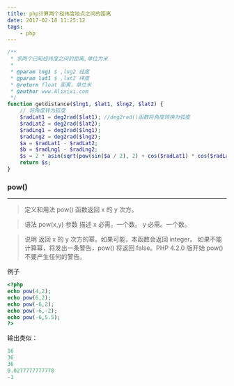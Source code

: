 ```yaml
---
title: php计算两个经纬度地点之间的距离
date: 2017-02-18 11:25:12
tags: 
	- php
---
```

```php
/**
 * 求两个已知经纬度之间的距离,单位为米
 * 
 * @param lng1 $ ,lng2 经度
 * @param lat1 $ ,lat2 纬度
 * @return float 距离，单位米
 * @author www.Alixixi.com 
 */
function getdistance($lng1, $lat1, $lng2, $lat2) {
    // 将角度转为狐度
    $radLat1 = deg2rad($lat1); //deg2rad()函数将角度转换为弧度
    $radLat2 = deg2rad($lat2);
    $radLng1 = deg2rad($lng1);
    $radLng2 = deg2rad($lng2);
    $a = $radLat1 - $radLat2;
    $b = $radLng1 - $radLng2;
    $s = 2 * asin(sqrt(pow(sin($a / 2), 2) + cos($radLat1) * cos($radLat2) * pow(sin($b / 2), 2))) * 6378.137 * 1000;
    return $s;
} 

```
<!--more-->
### pow()
***
>定义和用法
pow() 函数返回 x 的 y 次方。

>语法
	pow(x,y)
	参数	描述
	x	必需。一个数。
	y	必需。一个数。

>说明
返回 x 的 y 次方的幂。如果可能，本函数会返回 integer。
如果不能计算幂，将发出一条警告，pow() 将返回 false。PHP 4.2.0 版开始 pow() 不要产生任何的警告。

例子
```php
<?php
echo pow(4,2);
echo pow(6,2);
echo pow(-6,2);
echo pow(-6,-2);
echo pow(-6,5.5);
?>
```
输出类似：
```php
16
36
36
0.0277777777778
-1
```